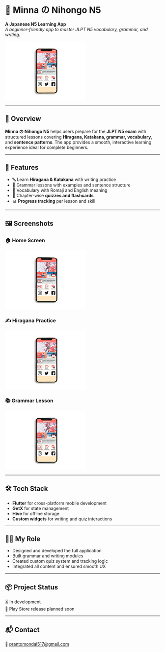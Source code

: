 # 📘 Minna の Nihongo N5

**A Japanese N5 Learning App**  
_A beginner-friendly app to master JLPT N5 vocabulary, grammar, and writing._

![App Banner](assets/images/images.png)

---

## 📱 Overview

**Minna の Nihongo N5** helps users prepare for the **JLPT N5 exam** with structured lessons covering **Hiragana, Katakana, grammar, vocabulary**, and **sentence patterns**. The app provides a smooth, interactive learning experience ideal for complete beginners.

---

## 🚀 Features

- 🔤 Learn **Hiragana & Katakana** with writing practice
- 📘 Grammar lessons with examples and sentence structure
- 🧠 Vocabulary with Romaji and English meaning
- 🎯 Chapter-wise **quizzes and flashcards**
- 📊 **Progress tracking** per lesson and skill

---

## 🖼️ Screenshots

### 🏠 Home Screen

![Home](assets/images/images.png)

### ✍️ Hiragana Practice

![Hiragana Practice](assets/images/images.png)

### 📚 Grammar Lesson

![Grammar](assets/images/images.png)

---

## 🛠️ Tech Stack

- **Flutter** for cross-platform mobile development
- **GetX** for state management
- **Hive** for offline storage
- **Custom widgets** for writing and quiz interactions

---

## 👨‍💻 My Role

- Designed and developed the full application
- Built grammar and writing modules
- Created custom quiz system and tracking logic
- Integrated all content and ensured smooth UX

---

## 📦 Project Status

⏳ In development  
🚀 Play Store release planned soon

---

## 📬 Contact

📧 prantomondal517@gmail.com

